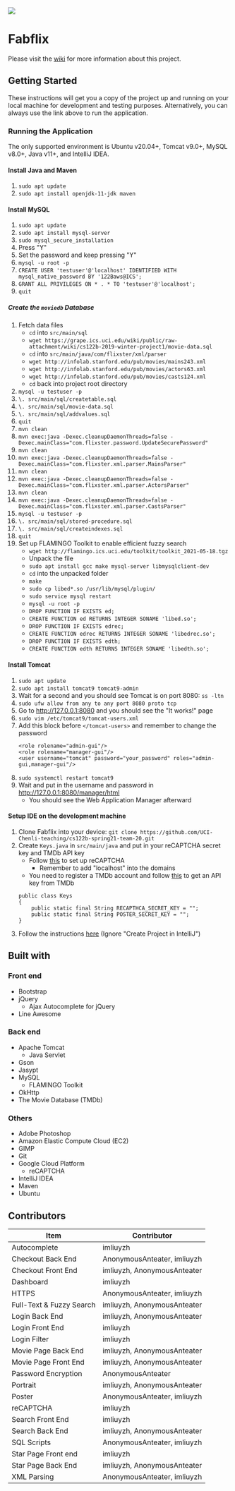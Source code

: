 <img src="demo.gif">

# Fabflix
Please visit the [wiki](https://github.com/imliuyzh/fabflix/wiki) for more information about this project.

## Getting Started
These instructions will get you a copy of the project up and running on your local machine for development and testing purposes. Alternatively, you can always use the link above to run the application.

### Running the Application
The only supported environment is Ubuntu v20.04+, Tomcat v9.0+, MySQL v8.0+, Java v11+, and IntelliJ IDEA.

#### Install Java and Maven
1. `sudo apt update`
2. `sudo apt install openjdk-11-jdk maven`

#### Install MySQL
1. ```sudo apt update```
2. ```sudo apt install mysql-server```
3. ```sudo mysql_secure_installation```
4. Press "Y"
5. Set the password and keep pressing "Y"
6. `mysql -u root -p`
7. `CREATE USER 'testuser'@'localhost' IDENTIFIED WITH mysql_native_password BY '122Baws@ICS';`
8. `GRANT ALL PRIVILEGES ON * . * TO 'testuser'@'localhost';`
9. `quit`

##### Create the `moviedb` Database
1. Fetch data files
   + `cd` into `src/main/sql`
   + `wget https://grape.ics.uci.edu/wiki/public/raw-attachment/wiki/cs122b-2019-winter-project1/movie-data.sql`
   + `cd` into `src/main/java/com/flixster/xml/parser`
   + `wget http://infolab.stanford.edu/pub/movies/mains243.xml`
   + `wget http://infolab.stanford.edu/pub/movies/actors63.xml`
   + `wget http://infolab.stanford.edu/pub/movies/casts124.xml`
   + `cd` back into project root directory
2. `mysql -u testuser -p`
3. `\. src/main/sql/createtable.sql`
4. `\. src/main/sql/movie-data.sql`
5. `\. src/main/sql/addvalues.sql`
6. `quit`
7. `mvn clean`
8. `mvn exec:java -Dexec.cleanupDaemonThreads=false -Dexec.mainClass="com.flixster.password.UpdateSecurePassword"`
9. `mvn clean`
10. `mvn exec:java -Dexec.cleanupDaemonThreads=false -Dexec.mainClass="com.flixster.xml.parser.MainsParser"`
11. `mvn clean`
12. `mvn exec:java -Dexec.cleanupDaemonThreads=false -Dexec.mainClass="com.flixster.xml.parser.ActorsParser"`
13. `mvn clean`
14. `mvn exec:java -Dexec.cleanupDaemonThreads=false -Dexec.mainClass="com.flixster.xml.parser.CastsParser"`
15. `mysql -u testuser -p`
16. `\. src/main/sql/stored-procedure.sql`
17. `\. src/main/sql/createindexes.sql`
18. `quit`
19. Set up FLAMINGO Toolkit to enable efficient fuzzy search
    + `wget http://flamingo.ics.uci.edu/toolkit/toolkit_2021-05-18.tgz`
    + Unpack the file
    + `sudo apt install gcc make mysql-server libmysqlclient-dev`
    + `cd` into the unpacked folder
    + `make`
    + `sudo cp libed*.so /usr/lib/mysql/plugin/`
    + `sudo service mysql restart`
    + `mysql -u root -p`
    + `DROP FUNCTION IF EXISTS ed;`
    + `CREATE FUNCTION ed RETURNS INTEGER SONAME 'libed.so';`
    + `DROP FUNCTION IF EXISTS edrec;`
    + `CREATE FUNCTION edrec RETURNS INTEGER SONAME 'libedrec.so';`
    + `DROP FUNCTION IF EXISTS edth;`
    + `CREATE FUNCTION edth RETURNS INTEGER SONAME 'libedth.so';`

#### Install Tomcat
1. ```sudo apt update```
2. ```sudo apt install tomcat9 tomcat9-admin```
3. Wait for a second and you should see Tomcat is on port 8080: `ss -ltn`
4. ```sudo ufw allow from any to any port 8080 proto tcp```
5. Go to http://127.0.0.1:8080 and you should see the "It works!" page
6. `sudo vim /etc/tomcat9/tomcat-users.xml`
7. Add this block before `</tomcat-users>` and remember to change the password
    ```
    <role rolename="admin-gui"/>
    <role rolename="manager-gui"/>
    <user username="tomcat" password="your_password" roles="admin-gui,manager-gui"/>
    ```
8. `sudo systemctl restart tomcat9`
9. Wait and put in the username and password in http://127.0.0.1:8080/manager/html
   + You should see the Web Application Manager afterward

#### Setup IDE on the development machine
1. Clone Fabflix into your device: ```git clone https://github.com/UCI-Chenli-teaching/cs122b-spring21-team-20.git```
2. Create `Keys.java` in `src/main/java` and put in your reCAPTCHA secret key and TMDb API key
   + Follow [this](https://morweb.org/support-post/set-up-google-recaptcha) to set up reCAPTCHA
     + Remember to add "localhost" into the domains
   + You need to register a TMDb account and follow [this](https://www.themoviedb.org/documentation/api) to get an API key from TMDb
    ```
    public class Keys 
    {
        public static final String RECAPTHCA_SECRET_KEY = "";
        public static final String POSTER_SECRET_KEY = "";
    }
    ```
3. Follow the instructions [here](https://github.com/imliuyzh/fabflix/wiki/Project-1:-Setup-AWS,-MySQL,-JDBC,-Tomcat,-Start-Fabflix#setup-ide-on-the-development-machine) (Ignore "Create Project in IntelliJ")

## Built with
### Front end
+ Bootstrap
+ jQuery
  + Ajax Autocomplete for jQuery
+ Line Awesome

### Back end
+ Apache Tomcat
  + Java Servlet
+ Gson
+ Jasypt
+ MySQL
  + FLAMINGO Toolkit
+ OkHttp
+ The Movie Database (TMDb)

### Others
+ Adobe Photoshop
+ Amazon Elastic Compute Cloud (EC2)
+ GIMP
+ Git
+ Google Cloud Platform
  + reCAPTCHA
+ IntelliJ IDEA
+ Maven
+ Ubuntu

## Contributors
Item | Contributor
------------ | -------------
Autocomplete | imliuyzh
Checkout Back End | AnonymousAnteater, imliuyzh
Checkout Front End | imliuyzh, AnonymousAnteater
Dashboard | imliuyzh
HTTPS | AnonymousAnteater, imliuyzh
Full-Text & Fuzzy Search | imliuyzh, AnonymousAnteater
Login Back End | imliuyzh, AnonymousAnteater
Login Front End | imliuyzh
Login Filter |imliuyzh
Movie Page Back End |imliuyzh, AnonymousAnteater
Movie Page Front End | imliuyzh, AnonymousAnteater
Password Encryption | AnonymousAnteater
Portrait | imliuyzh, AnonymousAnteater
Poster | AnonymousAnteater, imliuyzh
reCAPTCHA | imliuyzh
Search Front End | imliuyzh
Search Back End |imliuyzh, AnonymousAnteater
SQL Scripts | AnonymousAnteater, imliuyzh
Star Page Front end | imliuyzh
Star Page Back End |imliuyzh, AnonymousAnteater
XML Parsing | AnonymousAnteater, imliuyzh
